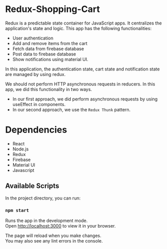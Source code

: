 # Redux-Shopping-Cart
Redux is a predictable state container for JavaScript apps. It centralizes the application's state and logic. This app has the following functionalities:
- User authentication
- Add and remove items from the cart
- Fetch data from firebase database
- Post data to firebase database
- Show notifications using material UI. 

In this application, the authentication state, cart state and notification state are managed by using redux. 

We should not perform HTTP asynchronous requests in reducers. In this app, we did this functionality in two ways.
- In our first approach, we did perform asynchronous requests by using useEffect in components.
- In our second approach, we use the `Redux Thunk` pattern. 

# Dependencies
- React
- Node.js
- Redux
- Firebase
- Material UI
- Javascript

## Available Scripts

In the project directory, you can run:

### `npm start`

Runs the app in the development mode.\
Open [http://localhost:3000](http://localhost:3000) to view it in your browser.

The page will reload when you make changes.\
You may also see any lint errors in the console.

